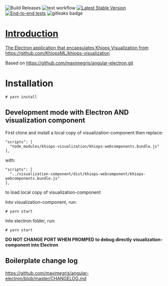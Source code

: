 ![Build Releases](https://github.com/KhiopsML/kv-electron/actions/workflows/release.yml/badge.svg) ![test workflow](https://github.com/KhiopsML/khiops-visualization/actions/workflows/test.yml/badge.svg) [![Latest Stable Version](https://img.shields.io/github/v/release/KhiopsML/kv-electron?label=Latest%20stable%20version)](https://github.com/KhiopsML/kv-electron/releases) [![End-to-end tests](https://github.com/KhiopsML/khiops-visualization/actions/workflows/e2e.yml/badge.svg)](https://github.com/KhiopsML/khiops-visualization/actions/workflows/e2e.yml) <img alt="gitleaks badge" src="https://img.shields.io/badge/protected%20by-gitleaks-blue">

<a href="">

# Introduction

The Electron application that encapsulates Khiops Visualization from https://github.com/KhiopsML/khiops-visualization

Based on https://github.com/maximegris/angular-electron.git

# Installation

```
# yarn install
```

## Development mode with Electron AND visualization component

First clone and install a local copy of visualization-component
then replace:

```
"scripts": [
  "node_modules/khiops-visualization/khiops-webcomponents.bundle.js"
],
```

with:

```
"scripts": [
  "../visualization-component/dist/khiops-webcomponent/khiops-webcomponents.bundle.js"
],
```

to load local copy of visualization-component

Into visualization-component, run:

```
# yarn start
```

Into electron folder, run:

```
# yarn start
```

**DO NOT CHANGE PORT WHEN PROMPED to debug directly visualization-component into Electron**

## Boilerplate change log

https://github.com/maximegris/angular-electron/blob/master/CHANGELOG.md
